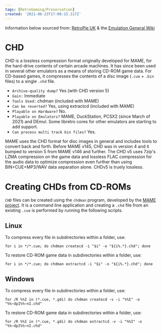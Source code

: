 ```yaml
---
tags: [RetroGaming/Preservation]
created: '2021-06-23T17:08:15.317Z'
---
```

Information below sourced from: [RetroPie UK](https://retropie.org.uk/docs/CHD-files/) & the [Emulation General Wiki](https://emulation.gametechwiki.com/index.php/Save_Disk_Space_for_ISOs)

# CHD

CHD is a lossless compression format originally developed for MAME, for the hard-drive contents of certain arcade machines. It has since been used in several other emulators as a means of storing CD-ROM game data. For CD-based games, it compresses the contents of a disc image (`.cue` + `.bin` files) to a single `.chd` file.

* `Archive-quality dump?` Yes (with CHD version 5)
* `Gain:` Immediate
* `Tools Used:`  chdman (included with MAME)
* `Can be reverted?` Yes, using extractcd (included with MAME)
* `Playable on Hardware?` No.
* `Playable on Emulators?` MAME, DuckStation, PCSX2 (since March of 2021) and DEmul. Some libretro cores for other emulators are starting to add support.
* `Can process multi track bin files?` Yes.

MAME uses the CHD format for disc images in general and includes tools to convert back and forth. Before MAME v145, CHD was in version 4 and it bumped to version 5 from MAME v146 and further. The CHD v5 uses 7zip's LZMA compression on the game data and lossless FLAC compression for the audio data to optimize compression even further than using BIN+CUE+MP3/WAV data separation alone. CHDv5 is truely lossless.

# Creating CHDs from CD-ROMs

`CHD` files can be created using the `chdman` program, developed by the [MAME project](https://mamedev.org).  It is a command line application and creating a `.chd` file from an existing `.cue` is performed by running the following scripts.

## Linux

To compress every file in subdirectories within a folder, use:

```shell
for i in */*.cue; do chdman createcd -i "$i" -o "${i%.*}.chd"; done
```
To restore CD-ROM game data in subdirectories within a folder, use:

```shell
for i in */*.cue; do chdman extractcd -i "$i" -o "${i%.*}.chd"; done
```

## Windows

To compress every file in subdirectories within a folder, use:

```batch
for /R %%I in (*.cue, *.gdi) do chdman createcd -v -i "%%I" -o "%%~dpI%%~nI.chd"
```
To restore CD-ROM game data in subdirectories within a folder, use:

```batch
for /R %%I in (*.cue, *.gdi) do chdman extractcd -v -i "%%I" -o "%%~dpI%%~nI.chd"
```
